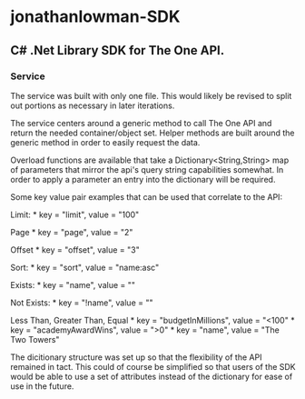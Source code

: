 # jonathanlowman-SDK
## C# .Net Library SDK for The One API.

### Service

The service was built with only one file.  This would likely be revised to split out portions as necessary in later iterations.

The service centers around a generic method to call The One API and return the needed container/object set.  Helper methods are built around the generic method in order to easily request the data.

Overload functions are available that take a Dictionary<String,String> map of parameters that mirror the api's query string capabilities somewhat.  In order to apply a parameter an entry into the dictionary will be required.

Some key value pair examples that can be used that correlate to the API:

Limit:
    * key = "limit", value = "100"

Page
    * key = "page", value = "2"

Offset
    * key = "offset", value = "3"

Sort:
    * key = "sort", value = "name:asc"

Exists:
    * key = "name", value = ""

Not Exists:
    * key = "!name", value = ""

Less Than, Greater Than, Equal
    * key = "budgetInMillions", value = "<100"
    * key = "academyAwardWins", value = ">0"
    * key = "name", value = "The Two Towers"


The dicitionary structure was set up so that the flexibility of the API remained in tact.  This could of course be simplified so that users of the SDK would be able to use a set of attributes instead of the dictionary for ease of use in the future.